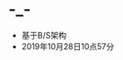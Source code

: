 <!--
 * @Date        : 2020-05-13 16:40:16
 * @LastEditors : anlzou
 * @Github      : https://github.com/anlzou
 * @LastEditTime: 2020-05-13 16:51:02
 * @FilePath    : \web-xyxct\README.md
 * @Describe    : 
 -->
# -_-
- 基于B/S架构
- 2019年10月28日10点57分